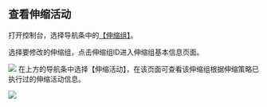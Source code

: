 ## 查看伸缩活动

打开控制台，选择导航条中的[【伸缩组】](http://console.tce.fsphere.cn/autoscaling)。

选择要修改的伸缩组，点击伸缩组ID进入伸缩组基本信息页面。

![](http://imgcache.tce.fsphere.cn/image/mc.qcloudimg.com/static/img/bae3ec563534769d6c38143b60299d74/image.png)
在上方的导航条中选择【伸缩活动】，在该页面可查看该伸缩组根据伸缩策略已执行过的伸缩活动信息。

![](http://imgcache.tce.fsphere.cn/image/mc.qcloudimg.com/static/img/be90d8d34240120a87838e8f56c7b67f/image+%281%29.png)